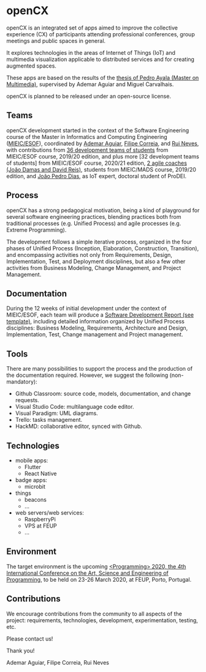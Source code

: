 # openCX

openCX is an integrated set of apps aimed to improve the collective experience (CX) of participants attending professional conferences, group meetings and public spaces in general.

It explores technologies in the areas of Internet of Things (IoT) and multimedia visualization applicable to distributed services and for creating augmented spaces.

These apps are based on the results of the [thesis of Pedro Ayala (Master on Multimedia)](https://sigarra.up.pt/feup/pt/pub_geral.show_file?pi_doc_id=159427), supervised by Ademar Aguiar and Miguel Carvalhais. 

openCX is planned to be released under an open-source license.

Teams
---
openCX development started in the context of the Software Engineering course of the Master in Informatics and Computing Engineering ([MIEIC/ESOF](https://sigarra.up.pt/feup/en/UCURR_GERAL.FICHA_UC_VIEW?pv_ocorrencia_id=436443)), coordinated by [Ademar Aguiar](https://sigarra.up.pt/feup/en/func_geral.formview?p_codigo=231081), [Filipe Correia](https://sigarra.up.pt/feup/en/func_geral.formview?p_codigo=486352), and [Rui Neves](https://sigarra.up.pt/feup/en/func_geral.formview?p_codigo=618538), with contributions from [36 development teams of students](https://sigarra.up.pt/feup/en/fest_geral.fotos_estud_inscritos_list?pv_ocorrencia_id=436443&pv_dimensao_matriz=6) from MIEIC/ESOF course, 2019/20 edition, and plus more [32 development teams of students] from MIEIC/ESOF course, 2020/21 edition, [2 agile coaches (João Damas and David Reis)](), students from MIEIC/MADS course, 2019/20 edition, and [João Pedro Dias](https://jpdias.me), as IoT expert, doctoral student of ProDEI. 

Process
---
openCX has a strong pedagogical motivation, being a kind of playground for several software engineering practices, blending practices both from traditional processes (e.g. Unified Process) and agile processes (e.g. Extreme Programming).

The development follows a simple iterative process, organized in the four phases of Unified Process (Inception, Elaboration, Construction, Transition), and encompassing activities not only from Requirements, Design, Implementation, Test, and Deployment disciplines, but also a few other activities from Business Modeling, Change Management, and Project Management.

Documentation
---
During the 12 weeks of initial development under the context of MIEIC/ESOF, each team will produce a [Software Development Report (see template)](https://github.com/softeng-feup/open-cx/blob/master/docs/templates/Development-Report.md), including detailed information organized by Unified Process disciplines: Business Modeling, Requirements, Architecture and Design, Implementation, Test, Change management and Project management.

Tools
---
There are many possibilities to support the process and the production of the documentation required. However, we suggest the following (non-mandatory):
* Github Classroom: source code, models, documentation, and change requests.
* Visual Studio Code: multilanguage code editor.
* Visual Paradigm: UML diagrams.
* Trello: tasks management.
* HackMD: collaborative editor, synced with Github.

Technologies
---
* mobile apps:
    * Flutter
    * React Native
* badge apps:
    * microbit
* things
    * beacons
    * ...
* web servers/web services:
    * RaspberryPi
    * VPS at FEUP
    * ...

Environment
---
The target environment is the upcoming [&lt;Programming&gt; 2020, the 4th International Conference on the Art, Science and Engineering of Programming](https://2020.programming-conference.org), to be held on 23-26 March 2020, at FEUP, Porto, Portugal.


Contributions
---
We encourage contributions from the community to all aspects of the project: requirements, technologies, development, experimentation, testing, etc.

Please contact us! 

Thank you!

Ademar Aguiar, Filipe Correia, Rui Neves

